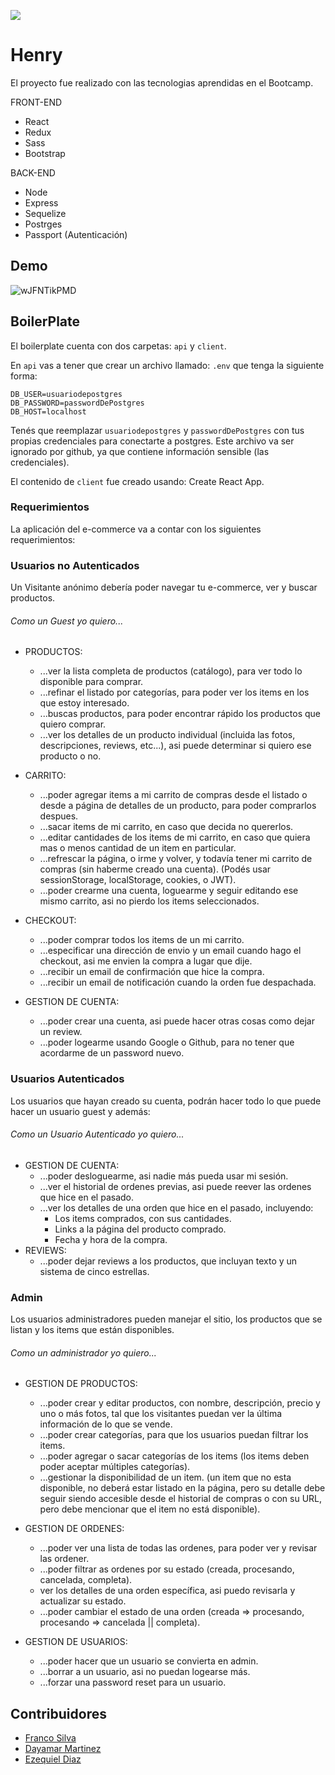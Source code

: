 <p align='left'>
    <img src='https://static.wixstatic.com/media/85087f_0d84cbeaeb824fca8f7ff18d7c9eaafd~mv2.png/v1/fill/w_160,h_30,al_c,q_85,usm_0.66_1.00_0.01/Logo_completo_Color_1PNG.webp' </img>
</p>

# Henry

El proyecto fue realizado con las tecnologias aprendidas en el Bootcamp. 

FRONT-END

- React
- Redux
- Sass
- Bootstrap

BACK-END

- Node
- Express
- Sequelize
- Postrges
- Passport (Autenticación)

## Demo

![wJFNTikPMD](https://user-images.githubusercontent.com/43286646/97663222-c5ec3280-1a57-11eb-8129-d3b50699faae.gif)

## BoilerPlate

El boilerplate cuenta con dos carpetas: `api` y `client`.

En `api` vas a tener que crear un archivo llamado: `.env` que tenga la siguiente forma:

```
DB_USER=usuariodepostgres
DB_PASSWORD=passwordDePostgres
DB_HOST=localhost
```

Tenés que reemplazar `usuariodepostgres` y `passwordDePostgres` con tus propias credenciales para conectarte a postgres. Este archivo va ser ignorado por github, ya que contiene información sensible (las credenciales).

El contenido de `client` fue creado usando: Create React App.

### Requerimientos

La aplicación del e-commerce va a contar con los siguientes requerimientos:

### Usuarios no Autenticados

Un Visitante anónimo debería poder navegar tu e-commerce, ver y buscar productos.

###### Como un Guest yo quiero...

- PRODUCTOS:
    + ...ver la lista completa de productos (catálogo), para ver todo lo disponible para comprar.
    + ...refinar el listado por categorías, para poder ver los items en los que estoy interesado.
    + ...buscas productos, para poder encontrar rápido los productos que quiero comprar.
    + ...ver los detalles de un producto individual (incluida las fotos, descripciones, reviews, etc...), asi puede determinar si quiero ese producto o no.
    
- CARRITO:
    + ...poder agregar items a mi carrito de compras desde el listado o desde a página de detalles de un producto, para poder comprarlos despues.
    + ...sacar items de mi carrito, en caso que decida no quererlos.
    + ...editar cantidades de los items de mi carrito, en caso que quiera mas o menos cantidad de un item en particular.
    + ...refrescar la página, o irme y volver, y todavía tener mi carrito de compras (sin haberme creado una cuenta). (Podés usar sessionStorage, localStorage, cookies, o JWT).
    + ...poder crearme una cuenta, loguearme y seguir editando ese mismo carrito, asi no pierdo los items seleccionados.
- CHECKOUT:
    + ...poder comprar todos los items de un mi carrito.
    + ...especificar una dirección de envio y un email cuando hago el checkout, asi me envien la compra a lugar que dije.
    + ...recibir un email de confirmación que hice la compra.
    + ...recibir un email de notificación cuando la orden fue despachada.
- GESTION DE CUENTA:
    + ...poder crear una cuenta, asi puede hacer otras cosas como dejar un review.
    + ...poder logearme usando Google o Github, para no tener que acordarme de un password nuevo.

### Usuarios Autenticados

Los usuarios que hayan creado su cuenta, podrán hacer todo lo que puede hacer un usuario guest y además:

###### Como un Usuario Autenticado yo quiero...

- GESTION DE CUENTA:
    + ...poder desloguearme, asi nadie más pueda usar mi sesión.
    + ...ver el historial de ordenes previas, asi puede reever las ordenes que hice en el pasado.
    + ...ver los detalles de una orden que hice en el pasado, incluyendo:
        * Los items comprados, con sus cantidades.
        * Links a la página del producto comprado.
        * Fecha y hora de la compra.
- REVIEWS:
    + ...poder dejar reviews a los productos, que incluyan texto y un sistema de cinco estrellas.

### Admin

Los usuarios administradores pueden manejar el sitio, los productos que se listan y los items que están disponibles.

###### Como un administrador yo quiero...

- GESTION DE PRODUCTOS:
    + ...poder crear y editar productos, con nombre, descripción, precio y uno o más fotos, tal que los visitantes puedan ver la última información de lo que se vende.
    + ...poder crear categorías, para que los usuarios puedan filtrar los items.
    + ...poder agregar o sacar categorías de los items (los items deben poder aceptar múltiples categorías).
    + ...gestionar la disponibilidad de un item. (un item que no esta disponible, no deberá estar listado en la página, pero su detalle debe seguir siendo accesible desde el historial de compras o con su URL, pero debe mencionar que el item no está disponible).

- GESTION DE ORDENES:
    + ...poder ver una lista de todas las ordenes, para poder ver y revisar las ordener.
    + ...poder filtrar as ordenes por su estado (creada, procesando, cancelada, completa).
    + ver los detalles de una orden específica, asi puedo revisarla y actualizar su estado.
    + ...poder cambiar el estado de una orden (creada => procesando, procesando => cancelada || completa).

- GESTION DE USUARIOS:
    + ...poder hacer que un usuario se convierta en admin.
    + ...borrar a un usuario, asi no puedan logearse más.
    + ...forzar una password reset para un usuario.

## Contribuidores

- [Franco Silva](https://github.com/francoderweb)
- [Dayamar Martinez](https://github.com/dayamartinez)
- [Ezequiel Diaz](https://github.com/EzequielDiaz1)
